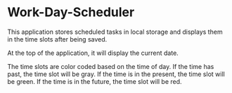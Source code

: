 # Work-Day-Scheduler

This application stores scheduled tasks in local storage and displays them in the time slots after being saved.

At the top of the application, it will display the current date. 

The time slots are color coded based on the time of day. If the time has past, the time slot will be gray. If the time is in the present, the time slot will be green. If the time is in the future, the time slot will be red. 


